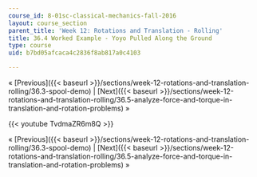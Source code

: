 ```yaml
---
course_id: 8-01sc-classical-mechanics-fall-2016
layout: course_section
parent_title: 'Week 12: Rotations and Translation - Rolling'
title: 36.4 Worked Example - Yoyo Pulled Along the Ground
type: course
uid: b7bd05afcaca4c2836f8ab817a0c4103

---
```


« [Previous]({{< baseurl >}}/sections/week-12-rotations-and-translation-rolling/36.3-spool-demo) | [Next]({{< baseurl >}}/sections/week-12-rotations-and-translation-rolling/36.5-analyze-force-and-torque-in-translation-and-rotation-problems) »

{{< youtube TvdmaZR6m8Q >}}

« [Previous]({{< baseurl >}}/sections/week-12-rotations-and-translation-rolling/36.3-spool-demo) | [Next]({{< baseurl >}}/sections/week-12-rotations-and-translation-rolling/36.5-analyze-force-and-torque-in-translation-and-rotation-problems) »